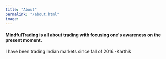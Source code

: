 ```yaml
---
title: "About"
permalink: "/about.html"
image: 
---
```


#### MindfulTrading is all about trading with focusing one's awareness on the present moment.
I have been trading Indian markets since fall of 2016.-Karthik